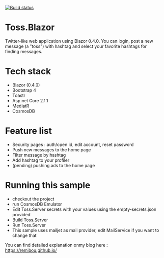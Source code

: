 [![Build status](https://ci.appveyor.com/api/projects/status/mek4xbti51pog09j?svg=true)](https://ci.appveyor.com/project/RemiBou/toss-blazor)

# Toss.Blazor
Twitter-like web application using Blazor 0.4.0. You can login, post a new message (a "toss") with hashtag and select your favorite hashtags for finding messages.

# Tech stack
- Blazor (0.4.0)
- Bootstrap 4
- Toastr
- Asp.net Core 2.1.1
- MediatR
- CosmosDB

# Feature list
- Security pages : auth/open id, edit account, reset password
- Push new messages to the home page
- Filter message by hashtag
- Add hashtag to your profiler
- (pending) pushing ads to the home page

# Running this sample
- checkout the project
- run CosmosDB Emulator
- Edit Toss.Server secrets with your values using the empty-secrets.json provided
- Build Toss.Server
- Run Toss.Server
- This sample uses mailjet as mail provider, edit MailService if you want to change that

You can find detailed explanation onmy blog here : https://remibou.github.io/
